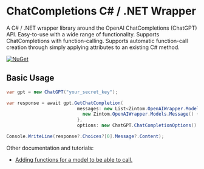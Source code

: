 # ChatCompletions C# / .NET Wrapper

A C# / .NET wrapper library around the OpenAI ChatCompletions (ChatGPT) API. Easy-to-use with a wide range of functionality. Supports ChatCompletions with function-calling. Supports automatic function-call creation through simply applying attributes to an existing C# method.

[![NuGet](https://img.shields.io/nuget/v/OpenAIWrapper?color=%2327ae60)](https://www.nuget.org/packages/OpenAIWrapper)

## Basic Usage
```c#
var gpt = new ChatGPT("your_secret_key");

var response = await gpt.GetChatCompletion(
                          messages: new List<Zintom.OpenAIWrapper.Models.Message> {
                            new Zintom.OpenAIWrapper.Models.Message() { Role = "user", Content = "What is 9 + 900?" }
                          },
                          options: new ChatGPT.ChatCompletionOptions() { Model = LanguageModels.GPT_3_5_Turbo });

Console.WriteLine(response?.Choices?[0].Message?.Content);

```

Other documentation and tutorials:

- [Adding functions for a model to be able to call.](Documentation/function_calling.md)
